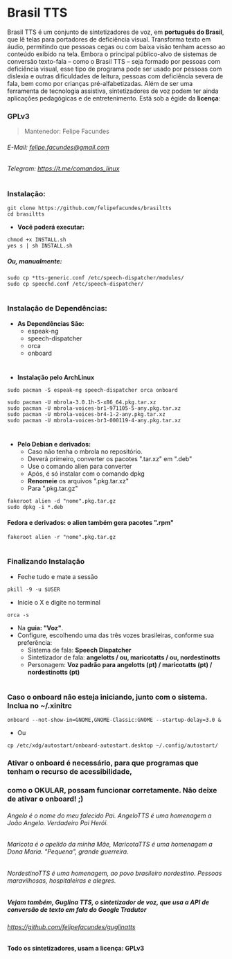 # Brasil TTS

Brasil TTS é um conjunto de sintetizadores de voz, em **português do Brasil**, que lê telas para portadores de deficiência visual. Transforma texto em áudio, permitindo que pessoas cegas ou com baixa visão tenham acesso ao conteúdo exibido na tela. Embora o principal público-alvo de sistemas de conversão texto-fala – como o Brasil TTS – seja formado por pessoas com deficiência visual, esse tipo de programa pode ser usado por pessoas com dislexia e outras dificuldades de leitura, pessoas com deficiência severa de fala, bem como por crianças pré-alfabetizadas. Além de ser uma ferramenta de tecnologia assistiva, sintetizadores de voz podem ter ainda aplicações pedagógicas e de entretenimento.
Está sob a égide da **licença**:
### GPLv3
> Mantenedor: Felipe Facundes
###### E-Mail: felipe.facundes@gmail.com
###### Telegram: https://t.me/comandos_linux
#
### Instalação:

    git clone https://github.com/felipefacundes/brasiltts
    cd brasiltts
    
- **Você poderá executar:**
``` 
chmod +x INSTALL.sh
yes s | sh INSTALL.sh
```
##### Ou, manualmente:
``` 
sudo cp *tts-generic.conf /etc/speech-dispatcher/modules/
sudo cp speechd.conf /etc/speech-dispatcher/
```     
#
### Instalação de Dependências:

- **As Dependências São:**
  - espeak-ng
  - speech-dispatcher
  - orca
  - onboard

#
- **Instalação pelo ArchLinux**
```
sudo pacman -S espeak-ng speech-dispatcher orca onboard
```
```
sudo pacman -U mbrola-3.0.1h-5-x86_64.pkg.tar.xz
sudo pacman -U mbrola-voices-br1-971105-5-any.pkg.tar.xz
sudo pacman -U mbrola-voices-br4-1-2-any.pkg.tar.xz
sudo pacman -U mbrola-voices-br3-000119-4-any.pkg.tar.xz
```
#
- **Pelo Debian e derivados:**
  - Caso não tenha o mbrola no repositório.
  - Deverá primeiro, converter os pacotes ".tar.xz" em ".deb"
  - Use o comando alien para converter
  - Após, é só instalar com o comando dpkg
  - **Renomeie** os arquivos ".pkg.tar.xz"
  - Para ".pkg.tar.gz"

```
fakeroot alien -d "nome".pkg.tar.gz
sudo dpkg -i *.deb
```

#### Fedora e derivados: o alien também gera pacotes ".rpm"
    fakeroot alien -r "nome".pkg.tar.gz

#
### Finalizando Instalação

- Feche tudo e mate a sessão
```
pkill -9 -u $USER
```
- Inicie o X e digite no terminal
```
orca -s
```
- Na **guia: "Voz"**.
- Configure, escolhendo uma das três vozes brasileiras, conforme sua preferência:
  - Sistema de fala: **Speech Dispatcher**
  - Sintetizador de fala: **angelotts / ou, maricotatts / ou, nordestinotts**
  - Personagem: **Voz padrão para angelotts (pt) / maricotatts (pt) / nordestinotts (pt)**

#
### Caso o onboard não esteja iniciando, junto com o sistema. Inclua no ~/.xinitrc
``` 
onboard --not-show-in=GNOME,GNOME-Classic:GNOME --startup-delay=3.0 &
```     
- Ou
``` 
cp /etc/xdg/autostart/onboard-autostart.desktop ~/.config/autostart/
```
### Ativar o onboard é necessário, para que programas que tenham o recurso de acessibilidade, ###
### como o OKULAR, possam funcionar corretamente. Não deixe de ativar o onboard! ;) ###
###### Angelo é o nome do meu falecido Pai. AngeloTTS é uma homenagem a João Angelo. Verdadeiro Pai Herói. ######
###### Maricota é o apelido da minha Mãe, MaricotaTTS é uma homenagem a Dona Maria. "Pequena", grande guerreira. ######
###### NordestinoTTS é uma homenagem, ao povo brasileiro nordestino. Pessoas maravilhosas, hospitaleiras e alegres. ######
##### Vejam também, Guglina TTS, o sintetizador de voz, que usa a API de conversão de texto em fala do Google Tradutor ##### 
###### https://github.com/felipefacundes/guglinatts ######
#### Todo os sintetizadores, usam a licença: GPLv3 ####
